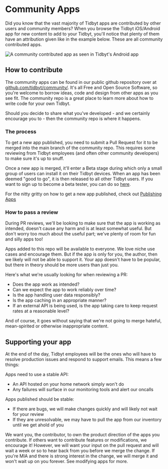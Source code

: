 # Community Apps

Did you know that the vast majority of Tidbyt apps are contributed by
other users and community members? When you browse the Tidbyt
iOS/Android app for new content to add to your Tidbyt, you'll notice
that plenty of them have an attribution given like in the example
below. These are all community contributed apps.

![A community contributed app as seen in Tidbyt's Android app](img/publish_attribution_phase_pf_moon.png)


## How to contribute

The community apps can be found in our public github repository over
at
[github.com/tidbyt/community/](https://github.com/tidbyt/community/). It's
all Free and Open Source Software, so you're welcome to borrow ideas,
code and design from other apps as you see fit. The community repo is
a great place to learn more about how to write code for your own
Tidbyt.

Should you decide to share what you've developed - and we certainly
encourage you to - then the community repo is where it happens.

### The process

To get a new app published, you need to submit a Pull Request for it
to be merged into the main branch of the community repo. This requires
some reviewing from Tidbyt employees (and often other community
developers) to make sure it's up to snuff.

Once a new app is merged, it'll enter a Beta stage during which only a
small group of users can install it on their Tidbyt devices. When an
app has been deemed "good to go", it is then released to all other
Tidbyt users. If you want to sign up to become a beta tester, you can
do so [here](https://forms.gle/zGqUyCv9kUh6YUic9).

For the nitty gritty on how to get a new app published, check out
[Publishing Apps](./02_publishing_apps.md)

### How to pass a review

During PR reviews, we'll be looking to make sure that the app is
working as intended, doesn't cause any harm and is at least somewhat
useful. But don't worry too much about the useful part; we've plenty
of room for fun and silly apps too!

Apps added to this repo will be available to everyone. We love niche
use cases and encourage them. But if the app is only for you, the
author, then we likely will not be able to support it. Your app
doesn't have to be popular, but there in theory should be more users
than just you.

Here's what we're usually looking for when reviewing a PR:

- Does the app work as intended?
- Can we expect the app to work reliably over time?
- Is the app handling user data responsibly?
- Is the app caching in an appropriate manner?
- If an external API is being used, is the app taking care to keep
  request rates at a reasonable level?

And of course, it goes without saying that we're not going to merge
hateful, mean-spirited or otherwise inappropriate content.

## Supporting your app

At the end of the day, Tidbyt employees will be the ones who will have
to resolve production issues and respond to support emails. This means
a few things:

Apps need to use a stable API:
- An API hosted on your home network simply won't do
- Any failures will surface in our monitoring tools and alert our oncalls

Apps published should be stable:
- If there are bugs, we will make changes quickly and will likely not wait for your review
- If they are unresolvable, we may have to pull the app from our inventory until we get ahold of you

We want you, the contributor, to own the product direction of the apps
you contribute. If others want to contribute features or
modifications, we encourage it! However, we will want your input on
the pull request and will wait a week or so to hear back from you
before we merge the change. If you're MIA and there is strong interest
in the change, we will merge it and won't wait up on you forever. See
modifying apps for more.
